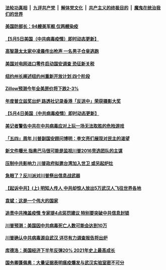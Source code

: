####  [法轮功真相](../../../../basic/blob/master/README.md?t=05060031) &nbsp;|&nbsp; [九评共产党](../../../../9ping.md/blob/master/README.md?t=05060031) &nbsp;|&nbsp; [解体党文化](../../../../jtdwh.md/blob/master/README.md?t=05060031)  &nbsp;|&nbsp; [共产主义的终极目的](../../../../gczydzjmd.md/blob/master/README.md?t=05060031) &nbsp;|&nbsp; [魔鬼在统治我们的世界](../../../../mgztzwmdsj.md/blob/master/README.md?t=05060031) 

#### [美国防部长：94艘美军舰 仅两艘染疫 ](../pages/soh6/375109.md?t=05060031) 
#### [【5月5日美国（中共病毒疫情）即时动态更新】](../pages/soh6/375079.md?t=05060031) 
#### [高智晟太太家中凌晨传出枪声 一名男子仓皇逃跑](../pages/soh6/375058.md?t=05060031) 
#### [美国对电网进口零件启动国安调查 恐征新关税 ](../pages/soh6/375034.md?t=05060031) 
#### [纽约州长阐述纽约州重新开放计划 四个阶段](../pages/soh6/375019.md?t=05060031) 
#### [Zillow预测今年全美房价将下跌2-3%](../pages/soh6/375007.md?t=05060031) 
#### [年度普立兹奖出炉 路透社记录香港「反送中」荣获摄影大奖](../pages/soh6/374926.md?t=05060031) 
#### [【5月4日美国（中共病毒疫情）即时动态更新】](../pages/soh6/374611.md?t=05060031) 
#### [美记者警告中共在中共病毒应对上玩一场无法取胜的危险游戏 ](../pages/soh6/374854.md?t=05060031) 
#### [「五四」周年 川普副国安顾问博明：李文亮们展现对民主的渴望](../pages/soh6/374845.md?t=05060031) 
#### [新文件曝光 指奥巴马很可能是监视川普2016竞选团队的主谋](../pages/soh6/374824.md?t=05060031) 
#### [压制中共影响力 川普政府拟邀台湾加入世卫 或另起炉灶](../pages/soh6/374788.md?t=05060031) 
#### [急眼了？反川派对川普祭出信息战武器](../pages/soh6/374773.md?t=05060031) 
#### [【起诉中共】(上) 明知人传人 中共却惊人放出5万武汉人飞往世界各地](../pages/soh6/374764.md?t=05060031) 
#### [袁斌：这是一个伟大的国家](../pages/soh6/374740.md?t=05060031) 
#### [追责中共掩盖疫情 专家提4点惩罚建议 特别要突破中共信息封锁](../pages/soh6/374731.md?t=05060031) 
#### [川普预测：美国因中共病毒死亡人数可能会达到10万](../pages/soh6/374698.md?t=05060031) 
#### [川普确认中共病毒源自武汉 详尽有力调查报告将出炉](../pages/soh6/374692.md?t=05060031) 
#### [库德洛：美国经济下半年反弹20% 2021年史上最高成长](../pages/soh6/374620.md?t=05060031) 
#### [国务卿蓬佩奥：大量证据表明瘟疫爆发与武汉实验室密不可分](../pages/soh6/374509.md?t=05060031) 

